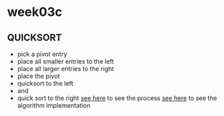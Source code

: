 # **week03c**

## QUICKSORT
- pick a pivot entry
- place all smaller entries to the left
- place all larger entries to the right
- place the pivot
- quicksort to the left
- and 
- quick sort to the right
[see here](http://math.scu.edu/~bwalden/alg/quick.html) to see the process
[see here](http://math.scu.edu/~bwalden/alg/quick.cc) to see the algorithm implementation